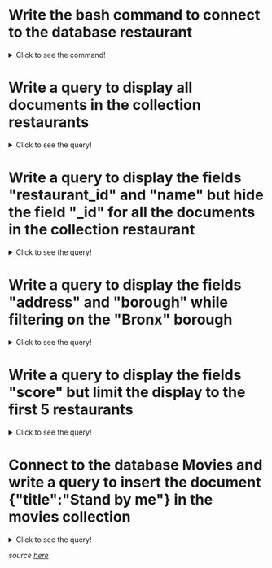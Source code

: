 # Write the bash command to connect to the database restaurant
<details>
  <summary>Click to see the command!</summary>
  
  `mongo restaurants`  
  or through Docker:
  `docker exec -ti learnmongodb mongo restaurants`
</details>

# Write a query to display all documents in the collection restaurants
<details>
  <summary>Click to see the query!</summary>
  
  `db.restaurants.find();`
</details>

# Write a query to display the fields "restaurant_id" and "name" but hide the field "_id" for all the documents in the collection restaurant
<details>
  <summary>Click to see the query!</summary>
  
  `db.address.find({},{"restaurant_id":1,"name":1,"_id":0})`
</details>

# Write a query to display the fields "address" and "borough" while filtering on the "Bronx" borough
<details>
  <summary>Click to see the query!</summary>
  
  `db.address.find({"borough":"Bronx"},{"address":1,"borough":1,"_id":0})`
</details>

# Write a query to display the fields "score" but limit the display to the first 5 restaurants
<details>
  <summary>Click to see the query!</summary>
  
  `db.address.find({},{"score":1}).limit(5)`
</details>

# Connect to the database Movies and write a query to insert the document {"title":"Stand by me"} in the movies collection
<details>
  <summary>Click to see the query!</summary>
  
  ```
  use mflix
  db.movies.insertOne({"title":"Stand by Me"})
  ```
</details>



*source [here](https://www.w3resource.com/mongodb-exercises)*
